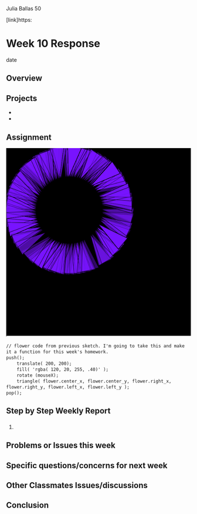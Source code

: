 Julia Ballas 50

[link]https:

# Week 10 Response

date

## Overview

## Projects

- 
- 

## Assignment

![original flower code](original_flower_code.PNG)
```JS
// flower code from previous sketch. I'm going to take this and make it a function for this week's homework.
push();
    translate( 200, 200);
    fill( 'rgba( 120, 20, 255, .40)' );
    rotate (mouseX);
    triangle( flower.center_x, flower.center_y, flower.right_x, flower.right_y, flower.left_x, flower.left_y );
pop();
```

## Step by Step Weekly Report

### 

1. 

## Problems or Issues this week

## Specific questions/concerns for next week

## Other Classmates Issues/discussions


## Conclusion
